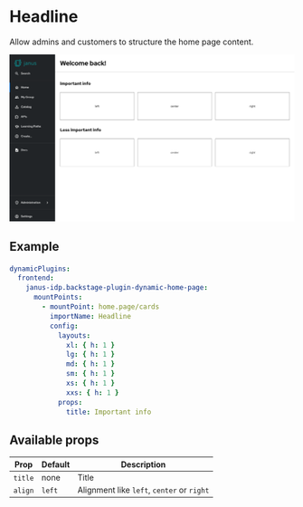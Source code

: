# Headline

Allow admins and customers to structure the home page content.

![Home page with some headlines](headline.png)

## Example

```yaml
dynamicPlugins:
  frontend:
    janus-idp.backstage-plugin-dynamic-home-page:
      mountPoints:
        - mountPoint: home.page/cards
          importName: Headline
          config:
            layouts:
              xl: { h: 1 }
              lg: { h: 1 }
              md: { h: 1 }
              sm: { h: 1 }
              xs: { h: 1 }
              xxs: { h: 1 }
            props:
              title: Important info
```

## Available props

| Prop    | Default | Description                                |
| ------- | ------- | ------------------------------------------ |
| `title` | none    | Title                                      |
| `align` | `left`  | Alignment like `left`, `center` or `right` |
